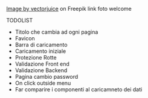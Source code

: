 <a href="https://www.freepik.com/free-vector/statistics-data-analysis-financial-administration-circular-diagram-with-colorful-segments-business-pie-chart-statistics-audit-consulting_11669068.htm#page=2&query=dashboard&position=42&from_view=search&track=sph">Image by vectorjuice</a> on Freepik
link foto welcome


TODOLIST
- Titolo che cambia ad ogni pagina
- Favicon
- Barra di caricamento
- Caricamento iniziale
- Protezione Rotte
- Validazione Front end
- Validazione Backend
- Pagina cambio password
- On click outside menu
- Far comparire i componenti al caricamneto dei dati